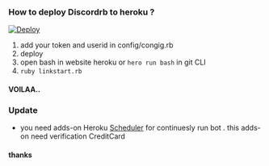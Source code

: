 
### How to deploy Discordrb to heroku ?

[![Deploy](https://www.herokucdn.com/deploy/button.png)](https://heroku.com/deploy)  

1. add your token and userid in config/congig.rb
2. deploy
3. open bash in website heroku or ```hero run bash``` in git CLI
4. ```ruby linkstart.rb```
#### VOILAA..

[](https://i.imgur.com/B9eIT74.jpg)

### Update
- you need adds-on Heroku [Scheduler](https://elements.heroku.com/addons/scheduler) for continuesly run bot . this adds-on need verification CreditCard 

#### thanks

